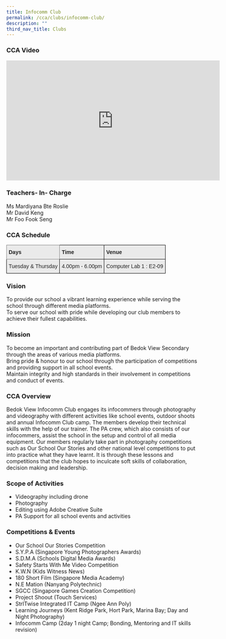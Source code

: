 ```yaml
---
title: Infocomm Club
permalink: /cca/clubs/infocomm-club/
description: ""
third_nav_title: Clubs
---
```

### CCA Video

<div class="bp-youtube">

<iframe width="560" height="315" src="https://www.youtube.com/embed/lAYCDoIidOc" title="YouTube video player" frameborder="0" allow="accelerometer; autoplay; clipboard-write; encrypted-media; gyroscope; picture-in-picture" allowfullscreen=""></iframe>

</div>

### Teachers- In- Charge

Ms Mardiyana Bte Roslie <br>
Mr David Keng <br>
Mr Foo Fook Seng


### CCA Schedule

<style type="text/css">
.tg  {border-collapse:collapse;border-spacing:0;}
.tg td{border-color:black;border-style:solid;border-width:1px;font-family:Arial, sans-serif;font-size:14px;
  overflow:hidden;padding:10px 5px;word-break:normal;}
.tg th{border-color:black;border-style:solid;border-width:1px;font-family:Arial, sans-serif;font-size:14px;
  font-weight:normal;overflow:hidden;padding:10px 5px;word-break:normal;}
.tg .tg-y7qa{background-color:#EAEAEA;color:#222;text-align:left;vertical-align:top}
.tg .tg-z5wu{background-color:#EAEAEA;border-color:inherit;color:#222;font-weight:bold;text-align:left;vertical-align:top}
.tg .tg-rj1p{background-color:#EAEAEA;color:#222;font-weight:bold;text-align:left;vertical-align:top}
</style>
<table class="tg">
<thead>
  <tr>
    <th class="tg-z5wu">Days</th>
    <th class="tg-rj1p">Time</th>
    <th class="tg-rj1p">Venue</th>
  </tr>
</thead>
<tbody>
  <tr>
    <td class="tg-y7qa">Tuesday &amp; Thursday</td>
    <td class="tg-y7qa">4.00pm - 6.00pm</td>
    <td class="tg-y7qa">Computer Lab 1 : E2-09</td>
  </tr>
</tbody>
</table>

### Vision

To provide our school a vibrant learning experience while serving the school through different media platforms. <br>
To serve our school with pride while developing our club members to achieve their fullest capabilities.

### Mission

To become an important and contributing part of Bedok View Secondary through the areas of various media platforms.  
Bring pride &amp; honour to our school through the participation of competitions and providing support in all school events.  
Maintain integrity and high standards in their involvement in competitions and conduct of events.


### CCA Overview

Bedok View Infocomm Club engages its infocommers through photography and videography with different activities like school events, outdoor shoots and annual Infocomm Club camp. The members develop their technical skills with the help of our trainer. The PA crew, which also consists of our infocommers, assist the school in the setup and control of all media equipment. Our members regularly take part in photography competitions such as Our School Our Stories and other national level competitions to put into practice what they have learnt. It is through these lessons and competitions that the club hopes to inculcate soft skills of collaboration, decision making and leadership.


### Scope of Activities

*   Videography including drone
*   Photography
*   Editing using Adobe Creative Suite
*   PA Support for all school events and activities

### Competitions &amp; Events

*   Our School Our Stories Competition
*   S.Y.P.A (Singapore Young Photographers Awards)&nbsp;
*   S.D.M.A (Schools Digital Media Awards)&nbsp;
*   Safety Starts With Me Video Competition
*   K.W.N (Kids Witness News)&nbsp;
*   180 Short Film (Singapore Media Academy)&nbsp;
*   N.E Mation (Nanyang Polytechnic)&nbsp;
*   SGCC (Singapore Games Creation Competition)&nbsp;
*   Project Shoout (Touch Services)&nbsp;
*   StrlTwise Integrated IT Camp (Ngee Ann Poly)&nbsp;&nbsp;
*   Learning Journeys (Kent Ridge Park, Hort Park, Marina Bay; Day and Night Photography)&nbsp;
*   Infocomm Camp (2day 1 night Camp; Bonding, Mentoring and IT skills revision)